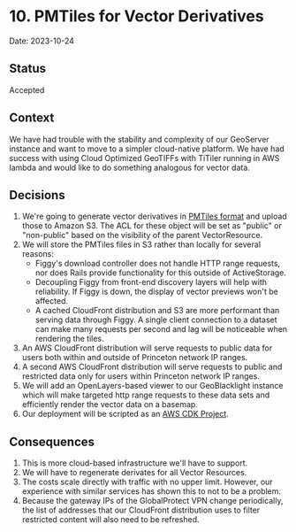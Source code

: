# 10. PMTiles for Vector Derivatives

Date: 2023-10-24

## Status

Accepted

## Context

We have had trouble with the stability and complexity of our GeoServer instance
and want to move to a simpler cloud-native platform. We have had success with
using Cloud Optimized GeoTIFFs with TiTiler running in AWS lambda and would like to
do something analogous for vector data.

## Decisions

1. We're going to generate vector derivatives in [PMTiles
format](https://github.com/protomaps/PMTiles) and upload those to Amazon S3. The
ACL for these object will be set as "public" or "non-public" based on the
visibility of the parent VectorResource.
1. We will store the PMTiles files in S3 rather than locally for several
   reasons:
    - Figgy's download controller does not handle HTTP range requests, nor does
    Rails provide functionality for this outside of ActiveStorage.
    - Decoupling Figgy from front-end discovery layers will help with
    reliability. If Figgy is down, the display of vector previews won't be
    affected.
    - A cached CloudFront distribution and S3 are more performant than serving
    data through Figgy. A single client connection to a dataset can make
    many requests per second and lag will be noticeable when rendering the tiles.
1. An AWS CloudFront distribution will serve requests to public
  data for users both within and outside of Princeton network IP ranges.
1. A second AWS CloudFront distribution will serve requests to public
  and restricted data only for users within Princeton network IP ranges.
1. We will add an OpenLayers-based viewer to our GeoBlacklight instance which
will make targeted http range requests to these data sets and efficiently render
the vector data on a basemap.
1. Our deployment will be scripted as an [AWS CDK Project](https://github.com/pulibrary/geoservices-aws).

## Consequences

1. This is more cloud-based infrastructure we'll have to support.
1. We will have to regenerate derivates for all Vector Resources.
1. The costs scale directly with traffic with no upper limit. However, our
   experience with similar services has shown this to not to be a problem.
1. Because the gateway IPs of the GlobalProtect VPN change periodically, the
   list of addresses that our CloudFront distribution uses to filter restricted
   content will also need to be refreshed.
